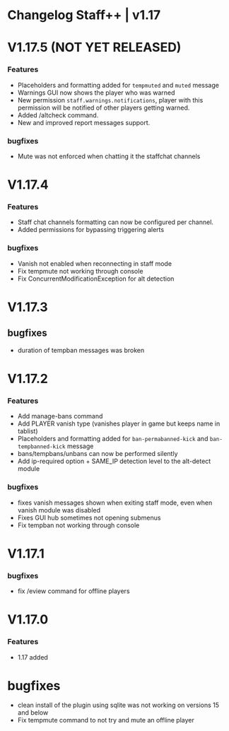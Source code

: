 # Changelog Staff++ | v1.17

# V1.17.5 (NOT YET RELEASED)

### Features
- Placeholders and formatting added for `tempmuted` and `muted` message
- Warnings GUI now shows the player who was warned
- New permission `staff.warnings.notifications`, player with this permission will be notified of other players getting warned.
- Added /altcheck command.
- New and improved report messages support.

### bugfixes
- Mute was not enforced when chatting it the staffchat channels

# V1.17.4

### Features
- Staff chat channels formatting can now be configured per channel.
- Added permissions for bypassing triggering alerts

### bugfixes
- Vanish not enabled when reconnecting in staff mode
- Fix tempmute not working through console
- Fix ConcurrentModificationException for alt detection

# V1.17.3
## bugfixes
- duration of tempban messages was broken

# V1.17.2
### Features
- Add manage-bans command
- Add PLAYER vanish type (vanishes player in game but keeps name in tablist)
- Placeholders and formatting added for `ban-permabanned-kick` and `ban-tempbanned-kick` message
- bans/tempbans/unbans can now be performed silently
- Add ip-required option + SAME_IP detection level to the alt-detect module

### bugfixes
- fixes vanish messages shown when exiting staff mode, even when vanish module was disabled
- Fixes GUI hub sometimes not opening submenus
- Fix tempban not working through console

# V1.17.1
### bugfixes
- fix /eview command for offline players

# V1.17.0
### Features 
- 1.17 added

# bugfixes
- clean install of the plugin using sqlite was not working on versions 15 and below
- Fix tempmute command to not try and mute an offline player
